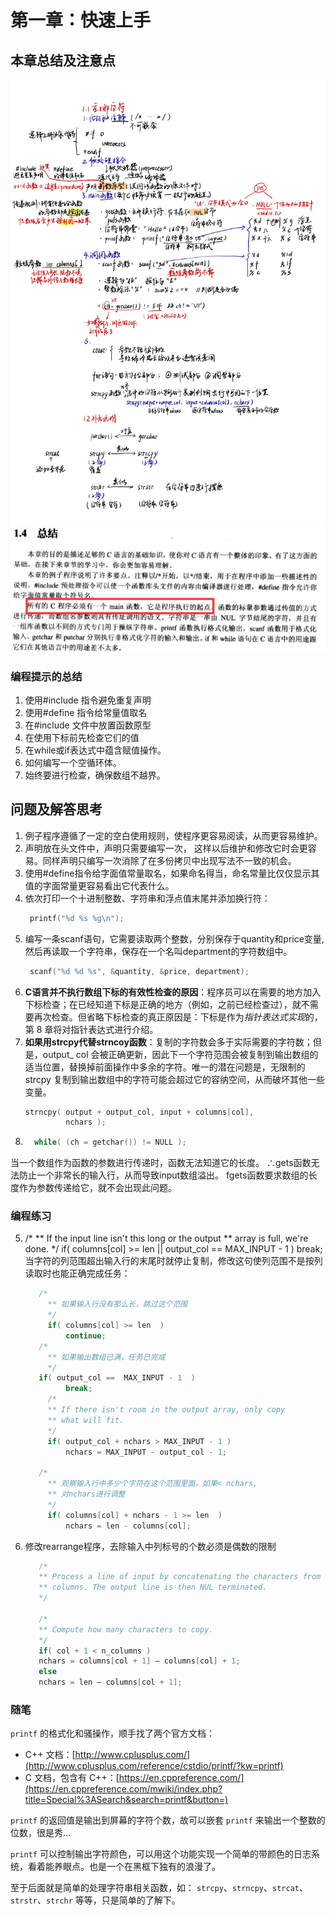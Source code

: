 # 第一章：快速上手
## 本章总结及注意点
![alt text](263d0d572ca558042046579f382c0bd8.jpg)
![alt text](image.png)
### 编程提示的总结
1. 使用#include 指令避免重复声明
2. 使用#define 指令给常量值取名
3. 在#include 文件中放置函数原型
4. 在使用下标前先检查它们的值
5. 在while或if表达式中蕴含赋值操作。
6. 如何编写一个空循环体。
7. 始终要进行检查，确保数组不越界。

## 问题及解答思考
1. 例子程序遵循了一定的空白使用规则，使程序更容易阅读，从而更容易维护。
2. 声明放在头文件中，声明只需要编写一次， 这样以后维护和修改它时会更容易。同样声明只编写一次消除了在多份拷贝中出现写法不一致的机会。
3. 使用#define指令给字面值常量取名，如果命名得当，命名常量比仅仅显示其值的字面常量更容易看出它代表什么。
4. 依次打印一个十进制整数、字符串和浮点值末尾并添加换行符：
   ``` c
    printf("%d %s %g\n");
   ```
5. 编写一条scanf语句，它需要读取两个整数，分别保存于quantity和price变量,然后再读取一个字符串，保存在一个名叫department的字符数组中。
   ``` c
    scanf("%d %d %s", &quantity, &price, department);
   ```
6. **C语言并不执行数组下标的有效性检查的原因**：程序员可以在需要的地方加入下标检查；在已经知道下标是正确的地方（例如，之前已经检查过），就不需要再次检查。但省略下标检查的真正原因是：下标是作为*指针表达式实现*的，第 8 章将对指针表达式进行介绍。
7. **如果用strcpy代替strncoy函数**：复制的字符数会多于实际需要的字符数；但是，output_ col 会被正确更新，因此下一个字符范围会被复制到输出数组的适当位置，替换掉前面操作中多余的字符。唯一的潜在问题是，无限制的 strcpy 复制到输出数组中的字符可能会超过它的容纳空间，从而破坏其他一些变量。
   ``` c
   strncpy( output + output_col, input + columns[col],
		    nchars );
   ```
8.  ``` c
      while( (ch = getchar()) != NULL );
    ```
   当一个数组作为函数的参数进行传递时，函数无法知道它的长度。
   ∴gets函数无法防止一个非常长的输入行，从而导致input数组溢出。
   fgets函数要求数组的长度作为参数传递给它，就不会出现此问题。

### 编程练习
5. /*
		** If the input line isn't this long or the output
		** array is full, we're done.
		*/
		if( columns[col] >= len ||
		    output_col == MAX_INPUT - 1 )
			break;
   当字符的列范围超出输入行的末尾时就停止复制，修改这句使列范围不是按列读取时也能正确完成任务：
   ``` C
      /*
		** 如果输入行没有那么长，跳过这个范围
		*/
		if( columns[col] >= len  )
			continue;
      /*
		** 如果输出数组已满，任务已完成
		*/
      if( output_col ==  MAX_INPUT - 1  )
            break;
		/*
		** If there isn't room in the output array, only copy
		** what will fit.
		*/
		if( output_col + nchars > MAX_INPUT - 1 )
			nchars = MAX_INPUT - output_col - 1;

      /*
		** 观察输入行中多少个字符在这个范围里面，如果< nchars,
		** 对nchars进行调整
		*/
		if( columns[col] + nchars - 1 >= len  )
			nchars = len - columns[col];
   ```

6. 修改rearrange程序，去除输入中列标号的个数必须是偶数的限制
   ``` C
      /*
      ** Process a line of input by concatenating the characters from the indicated
      ** columns. The output line is then NUL terminated.
      */

      /*
      ** Compute how many characters to copy.
      */
      if( col + 1 < n_columns )
      nchars = columns[col + 1] – columns[col] + 1;
      else
      nchars = len – columns[col + 1];
   ```

### 随笔

 `printf` 的格式化和骚操作，顺手找了两个官方文档：

- C++ 文档：[http://www.cplusplus.com/](http://www.cplusplus.com/reference/cstdio/printf/?kw=printf)
- C 文档，包含有 C++：[https://en.cppreference.com/](https://en.cppreference.com/mwiki/index.php?title=Special%3ASearch&search=printf&button=)

`printf` 的返回值是输出到屏幕的字符个数，故可以嵌套 `printf` 来输出一个整数的位数，很是秀...

`printf` 可以控制输出字符颜色，可以用这个功能实现一个简单的带颜色的日志系统，看着能养眼点。也是一个在黑框下独有的浪漫了。

至于后面就是简单的处理字符串相关函数，如： `strcpy`、`strncpy`、`strcat`、`strstr`、`strchr` 等等，只是简单的了解下。

